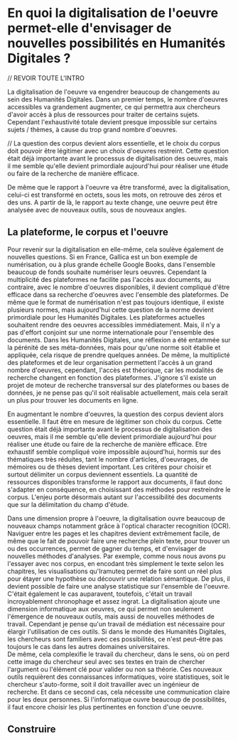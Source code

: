 # En quoi la digitalisation de l'oeuvre permet-elle d'envisager de nouvelles possibilités en Humanités Digitales ?  
  
  //  REVOIR TOUTE L'INTRO
  
La digitalisation de l'oeuvre va engendrer beaucoup de changements au sein des Humanités Digitales. Dans un premier temps, le nombre d'oeuvres accessibles va grandement augmenter, ce qui permettra aux chercheurs d'avoir accès à plus de ressources pour traiter de certains sujets. Cependant l'exhaustivité totale devient presque impossible sur certains sujets / thèmes, à cause du trop grand nombre d'oeuvres. 

// La question des corpus devient alors essentielle, et le choix du corpus doit pouvoir être légitimer avec un choix d'oeuvres restreint. Cette question était déjà importante avant le processus de digitalisation des oeuvres, mais il me semble qu'elle devient primordiale aujourd'hui pour réaliser une étude ou faire de la recherche de manière efficace.

De même que le rapport à l'oeuvre va être transformé, avec la digitalisation, celui-ci est transformé en octets, sous les mots, on retrouve des zéros et des uns. A partir de là, le rapport au texte change, une oeuvre peut être analysée avec de nouveaux outils, sous de nouveaux angles.

## La plateforme, le corpus et l'oeuvre

Pour revenir sur la digitalisation en elle-même, cela soulève également de nouvelles questions. Si en France, Gallica est un bon exemple de numérisation, ou à plus grande échelle Google Books, dans l'ensemble beaucoup de fonds souhaite numériser leurs oeuvres. Cependant la multiplicité des plateformes ne facilite pas l'accès aux documents, au contraire, avec le nombre d'oeuvres disponibles, il devient compliqué d'être efficace dans sa recherche d'oeuvres avec l'ensemble des plateformes. De même que le format de numérisation n'est pas toujours identique, il existe plusieurs normes, mais aujourd'hui cette question de la norme devient primordiale pour les Humanités Digitales. Les plateformes actuelles souhaitent rendre des oeuvres accessibles immédiatement. Mais, il n'y a pas d'effort conjoint sur une norme internationale pour l'ensemble des documents. Dans les Humanités Digitales, une réflexion a été entammée sur la pérénité de ses méta-données, mais pour qu'une norme soit établie et appliquée, cela risque de prendre quelques années. De même, la multiplicté des plateformes et de leur organisation permettent l'accès à un grand nombre d'oeuvres, cependant, l'accès est théorique, car les modalités de recherche changent en fonction des plateformes. J'ignore s'il existe un projet de moteur de recherche transversal sur des plateformes ou bases de données, je ne pense pas qu'il soit réalisable actuellement, mais cela serait un plus pour trouver les documents en ligne.

En augmentant le nombre d'oeuvres, la question des corpus devient alors essentielle. Il faut être en mesure de légitimer son choix du corpus. Cette question était déjà importante avant le processus de digitalisation des oeuvres, mais il me semble qu'elle devient primordiale aujourd'hui pour réaliser une étude ou faire de la recherche de manière efficace. Etre exhaustif semble compliqué voire impossible aujourd'hui, hormis sur des thématiques très réduites, tant le nombre d'articles, d'oeuvrages, de mémoires ou de thèses devient important. Les critères pour choisir et surtout délimiter un corpus deviennent essentiels. La quantité de ressources disponibles transforme le rapport aux documents, il faut donc s'adapter en conséquence, en choisissant des méthodes pour restreindre le corpus. L'enjeu porte désormais autant sur l'accessibilité des documents que sur la délimitation du champ d'étude.

Dans une dimension propre à l'oeuvre, la digitalisation ouvre beaucoup de nouveaux champs notamment grâce à l'optical character recognition (OCR). Naviguer entre les pages et les chapitres devient extrêmement facile, de même que le fait de pouvoir faire une recherche plein texte, pour trouver un ou des occurrences, permet de gagner du temps, et d'envisager de nouvelles méthodes d'analyses. Par exemple, comme nous nous avons pu l'essayer avec nos corpus, en encodant très simplement le texte selon les chapitres, les visualisations qu'Iramuteq permet de faire sont un réel plus pour étayer une hypothèse ou découvrir une relation sémantique. De plus, il devient possible de faire une analyse statistique sur l'ensemble de l'oeuvre. C'était également le cas auparavent, toutefois, c'était un travail incroyablement chronophage et assez ingrat. La digitalisation ajoute une dimension informatique aux oeuvres, ce qui permet non seulement l'émergence de nouveaux outils, mais aussi de nouvelles méthodes de travail. Cependant je pense qu'un travail de médiation est nécessaire pour élargir l'utilisation de ces outils. Si dans le monde des Humanités Digitales, les chercheurs sont familiers avec ces possibilités, ce n'est peut-être pas toujours le cas dans les autres domaines universitaires.  
De même, cela complexifie le travail du chercheur, dans le sens, où on perd cette image du chercheur seul avec ses textes en train de chercher l'argument ou l'élément clé pour valider ou non sa théorie. Ces nouveaux outils requièrent des connaissances informatiques, voire statistiques, soit le chercheur s'auto-forme, soit il doit travailler avec un ingénieur de recherche. Et dans ce second cas, cela nécessite une communication claire pour les deux personnes. Si l'informatique ouvre beaucoup de possibilités, il faut encore choisir les plus pertinentes en fonction d'une oeuvre.

## Construire














